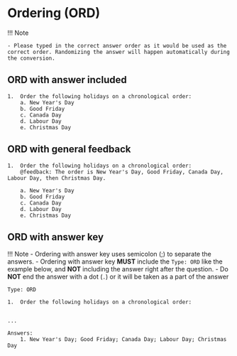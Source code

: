 # Ordering (ORD)

!!! Note

    - Please typed in the correct answer order as it would be used as the correct order. Randomizing the answer will happen automatically during the conversion. 

## ORD with answer included

```
1.	Order the following holidays on a chronological order:
    a. New Year's Day
    b. Good Friday
    c. Canada Day
    d. Labour Day
    e. Christmas Day
```

## ORD with general feedback

```
1.	Order the following holidays on a chronological order:
    @feedback: The order is New Year's Day, Good Friday, Canada Day, Labour Day, then Christmas Day.

    a. New Year's Day
    b. Good Friday
    c. Canada Day
    d. Labour Day
    e. Christmas Day
```


## ORD with answer key

!!! Note
    - Ordering with answer key uses semicolon (;) to separate the answers.
    - Ordering with answer key **MUST** include the `Type: ORD` like the example below, and **NOT** including the answer right after the question.
    - Do **NOT** end the answer with a dot (`.`) or it will be taken as a part of the answer

```
Type: ORD

1.	Order the following holidays on a chronological order:


...

Answers:
    1. New Year's Day; Good Friday; Canada Day; Labour Day; Christmas Day
```
